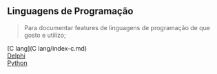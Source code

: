 ## Linguagens de Programação

>Para documentar features de linguagens de programação de que gosto e utilizo;


[C lang](C lang/index-c.md)</br>
[Delphi](Delphi/index-delphi.md)</br>
[Python](Python/index-py.md)</br>
